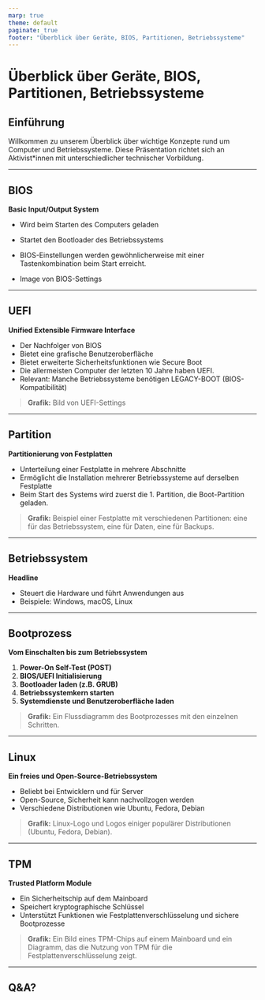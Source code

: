 ```yaml
---
marp: true
theme: default
paginate: true
footer: "Überblick über Geräte, BIOS, Partitionen, Betriebssysteme"
---
```


# Überblick über Geräte, BIOS, Partitionen, Betriebssysteme

## Einführung

Willkommen zu unserem Überblick über wichtige Konzepte rund um Computer und Betriebssysteme. Diese Präsentation richtet sich an Aktivist*innen mit unterschiedlicher technischer Vorbildung.

---

## BIOS

**Basic Input/Output System**

- Wird beim Starten des Computers geladen
- Startet den Bootloader des Betriebssystems
- BIOS-Einstellungen werden gewöhnlicherweise mit einer Tastenkombination beim Start erreicht.

- Image von BIOS-Settings

---

## UEFI

**Unified Extensible Firmware Interface**

- Der Nachfolger von BIOS
- Bietet eine grafische Benutzeroberfläche
- Bietet erweiterte Sicherheitsfunktionen wie Secure Boot
- Die allermeisten Computer der letzten 10 Jahre haben UEFI.
- Relevant: Manche Betriebssysteme benötigen LEGACY-BOOT (BIOS-Kompatibilität)

> **Grafik:** Bild von UEFI-Settings

---

## Partition

**Partitionierung von Festplatten**

- Unterteilung einer Festplatte in mehrere Abschnitte
- Ermöglicht die Installation mehrerer Betriebssysteme auf derselben Festplatte
- Beim Start des Systems wird zuerst die 1. Partition, die Boot-Partition geladen.

> **Grafik:** Beispiel einer Festplatte mit verschiedenen Partitionen: eine für das Betriebssystem, eine für Daten, eine für Backups.

---

## Betriebssystem

**Headline**

- Steuert die Hardware und führt Anwendungen aus
- Beispiele: Windows, macOS, Linux

---

## Bootprozess

**Vom Einschalten bis zum Betriebssystem**

1. **Power-On Self-Test (POST)**
2. **BIOS/UEFI Initialisierung**
3. **Bootloader laden (z.B. GRUB)**
4. **Betriebssystemkern starten**
5. **Systemdienste und Benutzeroberfläche laden**

> **Grafik:** Ein Flussdiagramm des Bootprozesses mit den einzelnen Schritten.

---

## Linux

**Ein freies und Open-Source-Betriebssystem**

- Beliebt bei Entwicklern und für Server
- Open-Source, Sicherheit kann nachvollzogen werden
- Verschiedene Distributionen wie Ubuntu, Fedora, Debian

> **Grafik:** Linux-Logo und Logos einiger populärer Distributionen (Ubuntu, Fedora, Debian).

---

## TPM

**Trusted Platform Module**

- Ein Sicherheitschip auf dem Mainboard
- Speichert kryptographische Schlüssel
- Unterstützt Funktionen wie Festplattenverschlüsselung und sichere Bootprozesse

> **Grafik:** Ein Bild eines TPM-Chips auf einem Mainboard und ein Diagramm, das die Nutzung von TPM für die Festplattenverschlüsselung zeigt.

---

## Q&A?